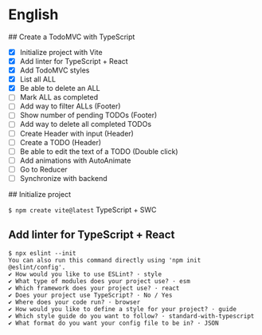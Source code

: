 # English

## Create a TodoMVC with TypeScript

- [x] Initialize project with Vite
- [x] Add linter for TypeScript + React
- [x] Add TodoMVC styles
- [x] List all ALL
- [x] Be able to delete an ALL
- [ ] Mark ALL as completed
- [ ] Add way to filter ALLs (Footer)
- [ ] Show number of pending TODOs (Footer)
- [ ] Add way to delete all completed TODOs
- [ ] Create Header with input (Header)
- [ ] Create a TODO (Header)
- [ ] Be able to edit the text of a TODO (Double click)
- [ ] Add animations with AutoAnimate
- [ ] Go to Reducer
- [ ] Synchronize with backend

## Initialize project

`$ npm create vite@latest`
TypeScript + SWC

## Add linter for TypeScript + React

```
$ npx eslint --init
You can also run this command directly using 'npm init @eslint/config'.
✔ How would you like to use ESLint? · style
✔ What type of modules does your project use? · esm
✔ Which framework does your project use? · react
✔ Does your project use TypeScript? · No / Yes
✔ Where does your code run? · browser
✔ How would you like to define a style for your project? · guide
✔ Which style guide do you want to follow? · standard-with-typescript
✔ What format do you want your config file to be in? · JSON
```
